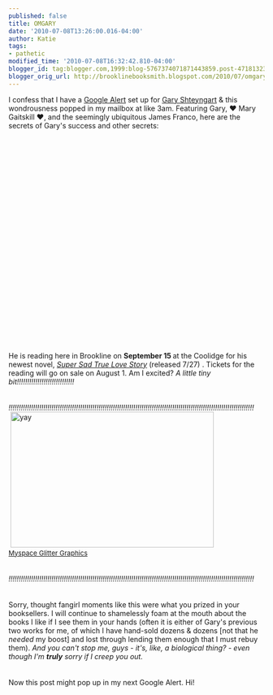 ```yaml
---
published: false
title: OMGARY
date: '2010-07-08T13:26:00.016-04:00'
author: Katie
tags:
- pathetic
modified_time: '2010-07-08T16:32:42.810-04:00'
blogger_id: tag:blogger.com,1999:blog-5767374071871443859.post-4718132381628304511
blogger_orig_url: http://brooklinebooksmith.blogspot.com/2010/07/omgary.html
---
```


<div style="TEXT-ALIGN: left">I confess that I have a <a href="http://www.google.com/alerts">Google Alert</a> set up for <a href="http://www.brooklinebooksmith-shop.com/search/apachesolr_search/field_contributor_name:Shteyngart%2C+Gary">Gary Shteyngart</a> &amp; this wondrousness popped in my mailbox at like 3am. Featuring Gary, ♥ Mary Gaitskill ♥, and the seemingly ubiquitous James Franco, here are the secrets of Gary's success and other secrets:</div><div style="TEXT-ALIGN: left"></div><br /><br /><object width="640" height="385"><param name="movie" value="http://www.youtube.com/v/EfzuOu4UIOU&amp;hl=en_US&amp;fs=1"></param><param name="allowFullScreen" value="true"></param><param name="allowscriptaccess" value="always"></param><embed src="http://www.youtube.com/v/EfzuOu4UIOU&amp;hl=en_US&amp;fs=1" type="application/x-shockwave-flash" allowscriptaccess="always" allowfullscreen="true" width="640" height="385"></embed></object><br />                <br />He is reading here in Brookline on <b>September 15 </b>at the Coolidge for his newest novel, <i><a href="http://www.brooklinebooksmith-shop.com/book/9781400066407">Super Sad True</a></i><i><a href="http://www.brooklinebooksmith-shop.com/book/9781400066407"> Love Story</a> </i>(released 7/27) . Tickets for the reading will go on sale on August 1. Am I excited? <i>A little tiny bit!!!!!!!!!!!!!!!!!!!!!!!!!!!!</i><br /><i><br /></i><br /><i><span style="FONT-STYLE: normal" class="Apple-style-span"><i>!!!!!!!!!!!!!!!!!!!!</i></span></i><i>!!!!!!!!!!!!!!!!!!!!</i><i>!!!!!!!!!!!!!!!!!!!!</i><i>!!!!!!!!!</i><i>!!!!!!!!!!!</i><i>!!!!!!!!!!!!!!!!!!!!</i><i>!!!!!!!!!!!!!!!!!!!!</i><br /><img style="visibility:hidden;width:0px;height:0px;" border=0 width=0 height=0 src="http://counters.gigya.com/wildfire/IMP/CXNID=2000002.0NXC/bT*xJmx*PTEyNzg2MjAyNDIxNDAmcHQ9MTI3ODYyMDc2OTY1NiZwPTYyNTEmZD1jb2RlYm94Jmc9MSZvPWM2ZGQwMWVmOTc5ODRj/MzY4YzUzZmQwMjY3MzFiNzg2.gif" />                        <a href="http://blingee.com/blingee/view/113927881-yay" target="_blank" title="Myspace Glitter Graphics"><img alt="yay" border="0" height="267" src="http://image.blingee.com/images18/content/output/000/000/000/6ca/629537197_472002.gif" title="yay" width="400" /></a><br /><a href="http://blingee.com" target="_blank" title="Myspace Glitter Graphics"><font size="2">Myspace Glitter Graphics</font></a><br /><br /> <br /><i><span style="FONT-STYLE: normal" class="Apple-style-span"><i>!!!!!!!!!!!!!!!!!!!!</i></span></i><i>!!!!!!!!!!!!!!!!!!!!</i><i>!!!!!!!!!!!!!!!!!!!!</i><i>!!!!!!!!!!!!!!!!!!!!</i><i>!!!!!!!!!!!!!!!!!!!!</i><i>!!!!!!!!!!!!!!!!!!!!</i><br /><i><br /></i><br /><i></i>Sorry, thought fangirl moments like this were what you prized in your booksellers. I will continue to shamelessly foam at the mouth about the books I like if I see them in your hands (often it is either of Gary's previous two works for me, of which I have hand-sold dozens &amp; dozens [not that he <i>needed</i> my boost] and lost through lending them enough that I must rebuy them). <i>And you can't stop me, guys - it's, like, a biological thing? - even though I'm <b>truly</b> sorry if I creep you out.</i><br /><i><br /></i><br />Now this post might pop up in my next Google Alert. Hi!